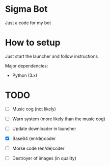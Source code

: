 # Sigma Bot

Just a code for my bot

# How to setup

Just start the launcher and follow instructions

Major dependencies:

- Python (3.x)

# TODO

- [ ] Music cog (not likely)

- [ ] Warn system (more likely than the music cog)

- [ ] Update downloader in launcher

- [x] Base64 (en/de)coder

- [ ] Morse code (en/de)coder

- [ ] Destroyer of images (in quality)
